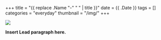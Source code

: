 +++
title = "{{ replace .Name "-" " " | title }}"
date = {{ .Date }}
tags = []
categories = "everyday"
thumbnail = "/img/"
+++

<div class="image">
<img src="{{ Params.thumbnail }}">
</div>

**Insert Lead paragraph here.**
